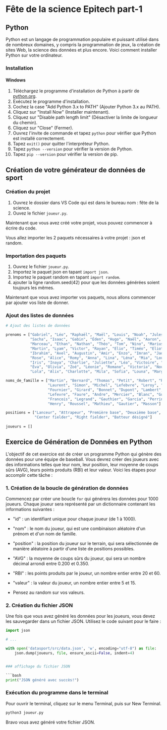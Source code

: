 # Fête de la science Epitech part-1

## Python 

Python est un langage de programmation populaire et puissant utilisé dans de nombreux domaines, y compris la programmation de jeux, la création de sites Web, la science des données et plus encore. Voici comment installer Python sur votre ordinateur.

### Installation

#### Windows

1. Téléchargez le programme d'installation de Python à partir de [python.org](https://www.python.org/downloads/).
2. Exécutez le programme d'installation.
3. Cochez la case "Add Python 3.x to PATH" (Ajouter Python 3.x au PATH).
4. Cliquez sur "Install Now" (Installer maintenant).
5. Cliquez sur "Disable path length limit" (Désactiver la limite de longueur du chemin).
6. Cliquez sur "Close" (Fermer).
7. Ouvrez l'invite de commande et tapez `python` pour vérifier que Python est installé correctement.
8. Tapez `exit()` pour quitter l'interpréteur Python.
9. Tapez `python --version` pour vérifier la version de Python.
10. Tapez `pip --version` pour vérifier la version de pip.

## Création de votre générateur de données de sport

### Création du projet

1. Ouvrez le dossier dans VS Code qui est dans le bureau nom : fête de la science.
2. Ouvez le  fichier `joueur.py`.

Maintenant que vous avez créé votre projet, vous pouvez commencer à écrire du code.

Vous allez importer les 2 paquets nécessaires à votre projet : json et random.

### Importation des paquets

1. Ouvrez le fichier `joueur.py`.
2. Importez le paquet json en tapant `import json`.
3. Importez le paquet random en tapant `import random`.
4. ajouter la ligne random.seed(42) pour que les données générées soient toujours les mêmes.

Maintenant que vous avez importer vos paquets, nous allons commencer par ajouter vos liste de donner.

### Ajout des listes de données

```bash
# Ajout des listes de données

prenoms = ["Gabriel", "Léo", "Raphaël", "Maël", "Louis", "Noah", "Jules", "Arthur", "Adam", "Lucas", "Liam", 
           "Sacha", "Isaac", "Gabin", "Éden", "Hugo", "Naël", "Aaron", "Mohamed", "Léon", "Paul", "Noé", 
           "Marceau", "Ethan", "Nathan", "Théo", "Tom", "Nino", "Marius", "Ayden", "Malo", "Mathis", "Gaspard", 
           "Martin", "Lyam", "Victor", "Rayan", "Elio", "Timéo", "Eliott", "Milo", "Robin", "Tiago", "Valentin", 
           "Ibrahim", "Axel", "Augustin", "Amir", "Enzo", "Imran", "Jade", "Louise", "Ambre", "Alba", "Emma", 
           "Rose", "Alice", "Romy", "Anna", "Lina", "Léna", "Mia", "Lou", "Julia", "Chloé", "Alma", "Agathe", 
           "Iris", "Inaya", "Charlie", "Juliette", "Léa", "Victoire", "Luna", "Giulia", "Adèle", "Jeanne", "Nina", 
           "Éva", "Olivia", "Zoé", "Léonie", "Romane", "Victoria", "Nour", "Lya", "Inès", "Lucie", "Lyana", 
           "Lola", "Alix", "Charlotte", "Mila", "Sofia", "Louna", "Margaux", "Ava", "Éléna", "Emy", "Mya"]
```

```bash
noms_de_famille = ["Martin", "Bernard", "Thomas", "Petit", "Robert", "Richard", "Durand", "Dubois", "Moreau", 
                   "Laurent", "Simon", "Michel", "Lefebvre", "Leroy", "Roux", "David", "Bertrand", "Morel", 
                   "Fournier", "Girard", "Bonnet", "Dupont", "Lambert", "Fontaine", "Rousseau", "Vincent", "Muller",
                   "Lefevre", "Faure", "Andre", "Mercier", "Blanc", "Guerin", "Boyer", "Garnier", "Chevalier",
                   "Francois", "Legrand", "Gauthier", "Garcia", "Perrin", "Robin", "Clement", "Morin", "Nicolas",
                   "Henry", "Roussel", "Mathieu", "Gautier", "Masson"]
```

```bash
positions = ["Lanceur", "Attrapeur", "Première base", "Deuxième base", "Troisième base", "Shortstop", "Left fielder", 
             "Center fielder", "Right fielder", "Batteur désigné"]
             
joueurs = []
```

## Exercice de Génération de Données en Python

L'objectif de cet exercice est de créer un programme Python qui génère des données pour une équipe de baseball. Vous devrez créer des joueurs avec des informations telles que leur nom, leur position, leur moyenne de coups sûrs (AVG), leurs points produits (RBI) et leur valeur. Voici les étapes pour accomplir cette tâche :

### 1. Création de la boucle de génération de données

Commencez par créer une boucle `for` qui générera les données pour 1000 joueurs. Chaque joueur sera représenté par un dictionnaire contenant les informations suivantes :
- "id" : un identifiant unique pour chaque joueur (de 1 à 1000).
- "nom" : le nom du joueur, qui est une combinaison aléatoire d'un prénom et d'un nom de famille.
- "position" : la position du joueur sur le terrain, qui sera sélectionnée de manière aléatoire à partir d'une liste de positions possibles.
- "AVG" : la moyenne de coups sûrs du joueur, qui sera un nombre décimal arrondi entre 0.200 et 0.350.
- "RBI" : les points produits par le joueur, un nombre entier entre 20 et 60.
- "valeur" : la valeur du joueur, un nombre entier entre 5 et 15.

- Pensez au random sur vos valeurs.

### 2. Création du fichier JSON

Une fois que vous avez généré les données pour les joueurs, vous devez les sauvegarder dans un fichier JSON. Utilisez le code suivant pour le faire :

```python
import json

# ...

with open('datasport/src/data.json', 'w', encoding="utf-8") as file:
    json.dump(joueurs, file, ensure_ascii=False, indent=4)


### affichage du fichier JSON

```bash
print("JSON généré avec succès!")
```

### Exécution du programme dans le terminal

Pour ouvrir le terminal, cliquez sur le menu Terminal, puis sur New Terminal.

```bash
python3 joueur.py
```

Bravo vous avez généré votre fichier JSON.






